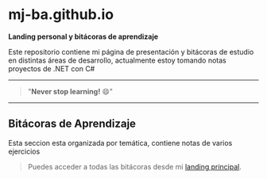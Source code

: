 # mj-ba.github.io
**Landing personal y bitácoras de aprendizaje**

Este repositorio contiene mi página de presentación y bitácoras de estudio en distintas áreas de desarrollo, actualmente estoy tomando notas proyectos de .NET con C#

---

> "**Never stop learning!** 😄"

---

## Bitácoras de Aprendizaje
Esta seccion esta organizada por temática, contiene notas de varios ejercicios

> Puedes acceder a todas las bitácoras desde mi [landing principal](https://be00wulf.github.io/mj-ba.github.io/).
